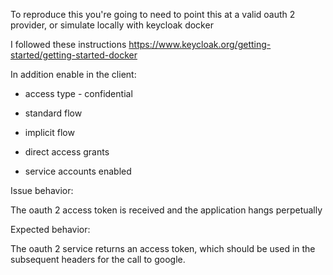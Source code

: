 To reproduce this you're going to need to point this at a valid oauth 2 provider, or simulate locally with keycloak docker

I followed these instructions https://www.keycloak.org/getting-started/getting-started-docker

In addition enable in the client:

* access type - confidential

* standard flow

* implicit flow

* direct access grants

* service accounts enabled


Issue behavior:

The oauth 2 access token is received and the application hangs perpetually

Expected behavior:

The oauth 2 service returns an access token, which should be used in the subsequent headers for the call to google.
